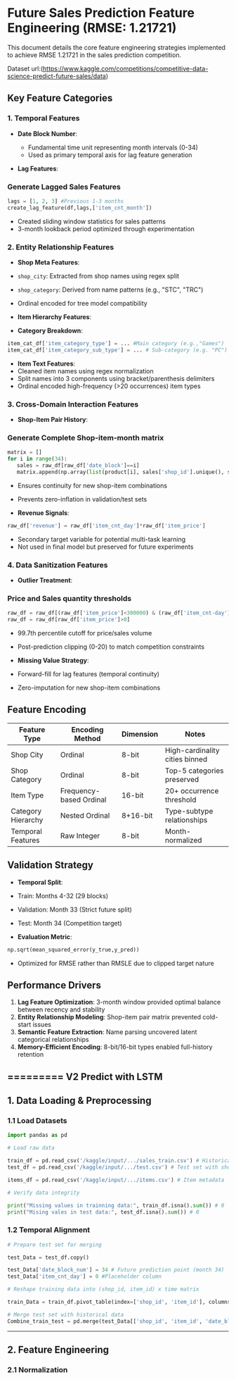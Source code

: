 # Future Sales Prediction Feature Engineering (RMSE: 1.21721)

This document details the core feature engineering strategies implemented to achieve RMSE 1.21721 in the sales prediction competition.

Dataset url:(https://www.kaggle.com/competitions/competitive-data-science-predict-future-sales/data)

## Key Feature Categories

### 1. Temporal Features
- **Date Block Number**: 
  - Fundamental time unit representing month intervals (0-34)
  - Used as primary temporal axis for lag feature generation

- **Lag Features**:

### Generate Lagged Sales Features
```python
lags = [1, 2, 3] #Previous 1-3 months
create_lag_feature(df,lags,['item_cnt_month'])
```

- Created sliding window statistics for sales patterns
- 3-month lookback period optimized through experimentation

### 2. Entity Relationship Features
- **Shop Meta Features**:
- `shop_city`: Extracted from shop names using regex split
- `shop_category`: Derived from name patterns (e.g., "STC", "TRC")
- Ordinal encoded for tree model compatibility

- **Item Hierarchy Features**:
- **Category Breakdown**:

```python
item_cat_df['item_category_type'] = ... #Main category (e.g.,"Games")
item_cat_df['item_category_sub_type'] = ... # Sub-category (e.g. "PC")
```

- **Item Text Features**:
- Cleaned item names using regex normalization
- Split names into 3 components using bracket/parenthesis delimiters
- Ordinal encoded high-frequency (>20 occurrences) item types

### 3. Cross-Domain Interaction Features
- **Shop-Item Pair History**:

### Generate Complete Shop-item-month matrix

```python
matrix = []
for i in range(34):
   sales = raw_df[raw_df['date_block']==i]
   matrix.append(np.array(list(product[i], sales['shop_id'].unique(), sales['item_id'].unique()), dtype=np.int16))
```

- Ensures continuity for new shop-item combinations
- Prevents zero-inflation in validation/test sets

- **Revenue Signals**:


```python
raw_df['revenue'] = raw_df['item_cnt_day']*raw_df['item_price']
```

- Secondary target variable for potential multi-task learning
- Not used in final model but preserved for future experiments

### 4. Data Sanitization Features
- **Outlier Treatment**:


### Price and Sales quantity thresholds

```python
raw_df = raw_df[(raw_df['item_price']<300000) & (raw_df['item_cnt-day']<1000)]
raw_df = raw_df[raw_df['item_price']>0]
```

- 99.7th percentile cutoff for price/sales volume
- Post-prediction clipping (0-20) to match competition constraints

- **Missing Value Strategy**:
- Forward-fill for lag features (temporal continuity)
- Zero-imputation for new shop-item combinations

## Feature Encoding
| Feature Type          | Encoding Method          | Dimension | Notes                          |
|-----------------------|--------------------------|-----------|--------------------------------|
| Shop City             | Ordinal                  | 8-bit     | High-cardinality cities binned |
| Shop Category         | Ordinal                  | 8-bit     | Top-5 categories preserved    |
| Item Type             | Frequency-based Ordinal  | 16-bit    | 20+ occurrence threshold       |
| Category Hierarchy    | Nested Ordinal           | 8+16-bit  | Type-subtype relationships    |
| Temporal Features     | Raw Integer              | 8-bit     | Month-normalized              |

## Validation Strategy
- **Temporal Split**:
- Train: Months 4-32 (29 blocks)
- Validation: Month 33 (Strict future split)
- Test: Month 34 (Competition target)

- **Evaluation Metric**:

```python
np.sqrt(mean_squared_error(y_true,y_pred))
```

- Optimized for RMSE rather than RMSLE due to clipped target nature

## Performance Drivers
1. **Lag Feature Optimization**: 3-month window provided optimal balance between recency and stability
2. **Entity Relationship Modeling**: Shop-item pair matrix prevented cold-start issues
3. **Semantic Feature Extraction**: Name parsing uncovered latent categorical relationships
4. **Memory-Efficient Encoding**: 8-bit/16-bit types enabled full-history retention

## ========= V2 Predict with LSTM


## 1. Data Loading & Preprocessing

### 1.1 Load Datasets

```python
import pandas as pd

# Load raw data

train_df = pd.read_csv('/kaggle/input/.../sales_train.csv') # Historical sales data
test_df = pd.read_csv('/kaggle/input/.../test.csv') # Test set with shop/item IDs

items_df = pd.read_csv('/kaggle/input/.../items.csv') # Item metadata

# Verify data integrity

print("Missing values in trainning data:", train_df.isna().sum()) # 0
print("Mising vales in test data:", test_df.isna().sum()) # 0
```

### 1.2 Temporal Alignment

```python
# Prepare test set for merging

test_Data = test_df.copy()

test_Data['date_block_num'] = 34 # Future prediction point (month 34)
test_Data['item_cnt_day'] = 0 #Placeholder column

# Reshape training data into (shop_id, item_id) x time matrix

train_Data = train_df.pivot_table(index=['shop_id', 'item_id'], columns='date_block_num', values='item_cnt_day', aggfunc='sum', fill_value=0) # Shape: (unique shop-item pairs) x 33 months (0-32)

# Merge test set with historical data
Combine_train_test = pd.merge(test_Data[['shop_id', 'item_id', 'date_block_num']], train_Data, on=['shop_id', 'item_id'], how='left').fillna(0)
```

---

## 2. Feature Engineering


### 2.1 Normalization
